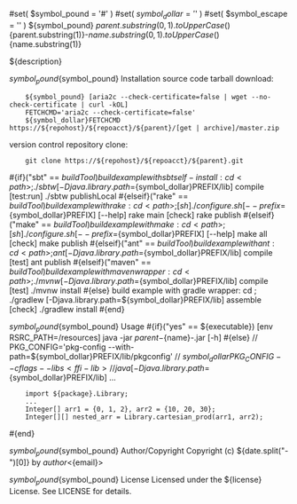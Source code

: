 #set( $symbol_pound = '#' )
#set( $symbol_dollar = '$' )
#set( $symbol_escape = '\' )
${symbol_pound} ${parent.substring(0,1).toUpperCase()}${parent.substring(1)}-${name.substring(0,1).toUpperCase()}${name.substring(1)}
<!-- .md to .html: markdown foo.md > foo.html
                   pandoc -s -f markdown_strict -t html5 -o foo.html foo.md -->

${description}

${symbol_pound}${symbol_pound} Installation
source code tarball download:
    
        ${symbol_pound} [aria2c --check-certificate=false | wget --no-check-certificate | curl -kOL]
        FETCHCMD='aria2c --check-certificate=false'
        ${symbol_dollar}FETCHCMD https://${repohost}/${repoacct}/${parent}/[get | archive]/master.zip

version control repository clone:
        
        git clone https://${repohost}/${repoacct}/${parent}.git


#{if}("sbt" == ${buildTool})
build example with sbt self-install:
cd <path> ; ./sbtw [-Djava.library.path=${symbol_dollar}PREFIX/lib] compile [test:run]
./sbtw publishLocal
#{elseif}("rake" == ${buildTool})
build example with rake:
cd <path> ; [sh] ./configure.sh [--prefix=${symbol_dollar}PREFIX] [--help]
rake main [check]
rake publish
#{elseif}("make" == ${buildTool})
build example with make:
cd <path> ; [sh] ./configure.sh [--prefix=${symbol_dollar}PREFIX] [--help]
make all [check]
make publish
#{elseif}("ant" == ${buildTool})
build example with ant:
cd <path> ; ant [-Djava.library.path=${symbol_dollar}PREFIX/lib] compile [test]
ant publish
#{elseif}("maven" == ${buildTool})
build example with maven wrapper:
cd <path> ; ./mvnw [-Djava.library.path=${symbol_dollar}PREFIX/lib] compile [test]
./mvnw install
#{else}
build example with gradle wrapper:
cd <path> ; ./gradlew [-Djava.library.path=${symbol_dollar}PREFIX/lib] assemble [check]
./gradlew install
#{end}

${symbol_pound}${symbol_pound} Usage
#{if}("yes" == ${executable})
        [env RSRC_PATH=<path>/resources] java -jar ${parent}-${name}-<version>.jar [-h]
#{else}
        // PKG_CONFIG='pkg-config --with-path=${symbol_dollar}PREFIX/lib/pkgconfig'
        // ${symbol_dollar}PKG_CONFIG --cflags --libs <ffi-lib>
        // java [-Djava.library.path=${symbol_dollar}PREFIX/lib] ...
        
        import ${package}.Library;
        ...
        Integer[] arr1 = {0, 1, 2}, arr2 = {10, 20, 30};
        Integer[][] nested_arr = Library.cartesian_prod(arr1, arr2);
#{end}

${symbol_pound}${symbol_pound} Author/Copyright
Copyright (c) ${date.split("-")[0]} by ${author} <${email}>


${symbol_pound}${symbol_pound} License
Licensed under the ${license} License. See LICENSE for details.


